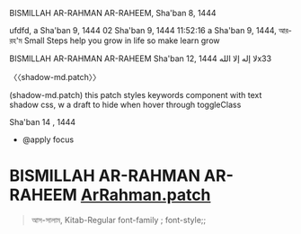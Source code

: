 BISMILLAH AR-RAHMAN AR-RAHEEM, Sha'ban 8, 1444


ufdfd,  a Sha'ban 9, 1444 02
Sha'ban 9, 1444 11:52:16
a Sha'ban 9, 1444, আর-রহ'ম
Small Steps help you grow in life so make learn grow

[]()
[]()
[]()

BISMILLAH AR-RAHMAN AR-RAHEEM
 Sha'ban 12, 1444
 لا إله إلا اللهx33

〈〈shadow-md.patch〉〉
[](shadow-md.patch)

[](shadow-md.patch)(shadow-md.patch)
this patch styles keywords component with text shadow css, w
a draft to hide when hover
through toggleClass

[](shadow-md.patch)

[]()
[]()Sha'ban 14 , 1444
[](focus.patch)
+  @apply focus
# BISMILLAH AR-RAHMAN AR-RAHEEM [ArRahman.patch](ArRahman.patch)
> আস-সালাম, Kitab-Regular font-family ; font-style;;
<!-- اللهم صل على محمد وعلى آل محمد -->